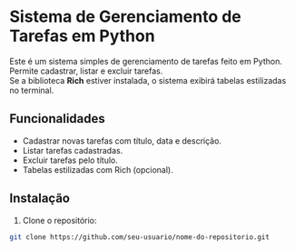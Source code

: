 # Sistema de Gerenciamento de Tarefas em Python

Este é um sistema simples de gerenciamento de tarefas feito em Python. Permite cadastrar, listar e excluir tarefas.  
Se a biblioteca **Rich** estiver instalada, o sistema exibirá tabelas estilizadas no terminal.

## Funcionalidades

- Cadastrar novas tarefas com título, data e descrição.
- Listar tarefas cadastradas.
- Excluir tarefas pelo título.
- Tabelas estilizadas com Rich (opcional).

## Instalação

1. Clone o repositório:
```bash
git clone https://github.com/seu-usuario/nome-do-repositorio.git
